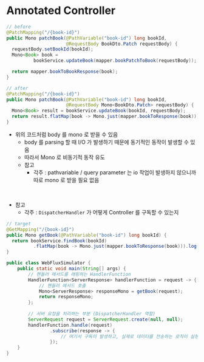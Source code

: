 # Annotated Controller

```java
// before
@PatchMapping("/{book-id}")
public Mono patchBook(@PathVariable("book-id") long bookId,
                      @RequestBody BookDto.Patch requestBody) {
  requestBody.setBookId(bookId);
  Mono<Book> book =
          bookService.updateBook(mapper.bookPatchToBook(requestBody));

  return mapper.bookToBookResponse(book);
}

// after
@PatchMapping("/{book-id}")
public Mono patchBook(@PathVariable("book-id") long bookId,
                      @RequestBody Mono<BookDto.Patch> requestBody) {
  Mono<Book> result = bookService.updateBook(bookId, requestBody);
  return result.flatMap(book -> Mono.just(mapper.bookToResponse(book)));
}
```

- 위의 코드처럼 body 를 mono 로 받을 수 있음
  - body 를 parsing 할 때 I/O 가 발생하기 때문에 동기적인 동작이 발생할 수 있음
  - 따라서 Mono 로 비동기적 동작 유도
  - 참고
    - 각주 : pathvariable / query parameter 는 io 작업이 발생하지 않으니까 따로 mono 로 받을 필요 없음

<br />

- 참고 
  - 각주 : `DispatcherHandler` 가 어떻게 Controller 를 구독할 수 있는지

```java
// target
@GetMapping("/{book-id}")
public Mono getBook(@PathVariable("book-id") long bookId) {
  return bookService.findBook(bookId)
          .flatMap(book -> Mono.just(mapper.bookToResponse(book))).log();
}

public class WebFluxSimulator {
    public static void main(String[] args) {
        // 핸들러 메서드를 래핑하는 HandlerFunction
        HandlerFunction<ServerResponse> handlerFunction = request -> {
            // 핸들러 메서드 호출
            Mono<ServerResponse> responseMono = getBook(request);
            return responseMono;
        };
      
        // 서버 요청을 처리하는 부분 (DispatcherHandler 역할)
        ServerRequest request = ServerRequest.create(null, null);
        handlerFunction.handle(request)
                .subscribe(response -> {
                    // 여기서 구독이 발생하고, 실제로 데이터를 전송하는 로직이 실행됨
                });
    }
}

```